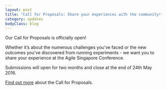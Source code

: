 ```yaml
---
layout: post
title: "Call for Proposals: Share your experiences with the community!"
category: updates
bodyClass: blog
---
```


Our Call for Proposals is officially open!

Whether it’s about the numerous challenges you’ve faced or the new outcomes you’ve discovered from running experiments - we want you to share your experience at the Agile Singapore Conference.

Submissions will open for two months and close at the end of 24th May 2016.

[Find out more](/call-for-proposals-themes.html) about the Call for Proposals.

